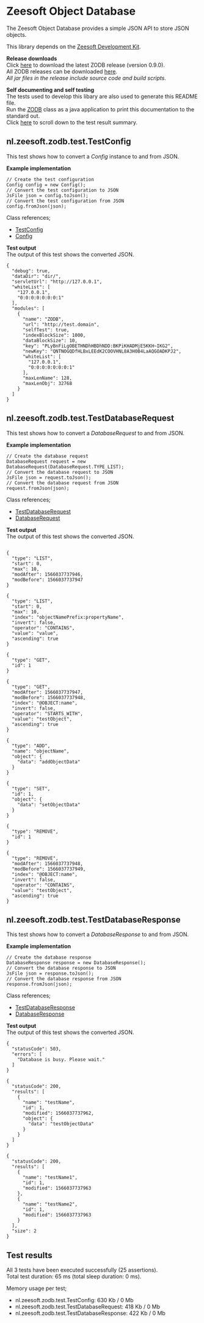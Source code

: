 Zeesoft Object Database
=======================
The Zeesoft Object Database provides a simple JSON API to store JSON objects.

This library depends on the [Zeesoft Development Kit](https://github.com/DyzLecticus/Zeesoft/tree/master/V4.0/ZDK/).  

**Release downloads**  
Click [here](https://github.com/DyzLecticus/Zeesoft/raw/master/V4.0/ZODB/releases/zodb-0.9.0.zip) to download the latest ZODB release (version 0.9.0).  
All ZODB releases can be downloaded [here](https://github.com/DyzLecticus/Zeesoft/raw/master/V4.0/ZODB/releases/).  
*All jar files in the release include source code and build scripts.*  

**Self documenting and self testing**  
The tests used to develop this libary are also used to generate this README file.  
Run the [ZODB](https://github.com/DyzLecticus/Zeesoft/blob/master/V4.0/ZODB/src/nl/zeesoft/zodb/test/ZODB.java) class as a java application to print this documentation to the standard out.  
Click [here](#test-results) to scroll down to the test result summary.  

nl.zeesoft.zodb.test.TestConfig
-------------------------------
This test shows how to convert a *Config* instance to and from JSON.

**Example implementation**  
~~~~
// Create the test configuration
Config config = new Config();
// Convert the test configuration to JSON
JsFile json = config.toJson();
// Convert the test configuration from JSON
config.fromJson(json);
~~~~

Class references;  
 * [TestConfig](https://github.com/DyzLecticus/Zeesoft/blob/master/V4.0/ZODB/src/nl/zeesoft/zodb/test/TestConfig.java)
 * [Config](https://github.com/DyzLecticus/Zeesoft/blob/master/V4.0/ZODB/src/nl/zeesoft/zodb/Config.java)

**Test output**  
The output of this test shows the converted JSON.  
~~~~
{
  "debug": true,
  "dataDir": "dir/",
  "servletUrl": "http://127.0.0.1",
  "whiteList": [
    "127.0.0.1",
    "0:0:0:0:0:0:0:1"
  ],
  "modules": [
    {
      "name": "ZODB",
      "url": "http://test.domain",
      "selfTest": true,
      "indexBlockSize": 1000,
      "dataBlockSize": 10,
      "key": "PLyBnFiLgOBETHNDhHBDhNDD:BKPiKHADMjE5KKH~IKG2",
      "newKey": "QNTNOGQDfHLBxLEEdK2COOVHNL8A3H0B4LaAQGOADKPJ2",
      "whiteList": [
        "127.0.0.1",
        "0:0:0:0:0:0:0:1"
      ],
      "maxLenName": 128,
      "maxLenObj": 32768
    }
  ]
}
~~~~

nl.zeesoft.zodb.test.TestDatabaseRequest
----------------------------------------
This test shows how to convert a *DatabaseRequest* to and from JSON.

**Example implementation**  
~~~~
// Create the database request
DatabaseRequest request = new DatabaseRequest(DatabaseRequest.TYPE_LIST);
// Convert the database request to JSON
JsFile json = request.toJson();
// Convert the database request from JSON
request.fromJson(json);
~~~~

Class references;  
 * [TestDatabaseRequest](https://github.com/DyzLecticus/Zeesoft/blob/master/V4.0/ZODB/src/nl/zeesoft/zodb/test/TestDatabaseRequest.java)
 * [DatabaseRequest](https://github.com/DyzLecticus/Zeesoft/blob/master/V4.0/ZODB/src/nl/zeesoft/zodb/db/DatabaseRequest.java)

**Test output**  
The output of this test shows the converted JSON.  
~~~~

{
  "type": "LIST",
  "start": 0,
  "max": 10,
  "modAfter": 1566037737946,
  "modBefore": 1566037737947
}

{
  "type": "LIST",
  "start": 0,
  "max": 10,
  "index": "objectNamePrefix:propertyName",
  "invert": false,
  "operator": "CONTAINS",
  "value": "value",
  "ascending": true
}

{
  "type": "GET",
  "id": 1
}

{
  "type": "GET",
  "modAfter": 1566037737947,
  "modBefore": 1566037737948,
  "index": "@OBJECT:name",
  "invert": false,
  "operator": "STARTS_WITH",
  "value": "testObject",
  "ascending": true
}

{
  "type": "ADD",
  "name": "objectName",
  "object": {
    "data": "addObjectData"
  }
}

{
  "type": "SET",
  "id": 1,
  "object": {
    "data": "setObjectData"
  }
}

{
  "type": "REMOVE",
  "id": 1
}

{
  "type": "REMOVE",
  "modAfter": 1566037737948,
  "modBefore": 1566037737949,
  "index": "@OBJECT:name",
  "invert": false,
  "operator": "CONTAINS",
  "value": "testObject",
  "ascending": true
}
~~~~

nl.zeesoft.zodb.test.TestDatabaseResponse
-----------------------------------------
This test shows how to convert a *DatabaseResponse* to and from JSON.

**Example implementation**  
~~~~
// Create the database response
DatabaseResponse response = new DatabaseResponse();
// Convert the database response to JSON
JsFile json = response.toJson();
// Convert the database response from JSON
response.fromJson(json);
~~~~

Class references;  
 * [TestDatabaseResponse](https://github.com/DyzLecticus/Zeesoft/blob/master/V4.0/ZODB/src/nl/zeesoft/zodb/test/TestDatabaseResponse.java)
 * [DatabaseResponse](https://github.com/DyzLecticus/Zeesoft/blob/master/V4.0/ZODB/src/nl/zeesoft/zodb/db/DatabaseResponse.java)

**Test output**  
The output of this test shows the converted JSON.  
~~~~
{
  "statusCode": 503,
  "errors": [
    "Database is busy. Please wait."
  ]
}

{
  "statusCode": 200,
  "results": [
    {
      "name": "testName",
      "id": 1,
      "modified": 1566037737962,
      "object": {
        "data": "testObjectData"
      }
    }
  ]
}

{
  "statusCode": 200,
  "results": [
    {
      "name": "testName1",
      "id": 1,
      "modified": 1566037737963
    },
    {
      "name": "testName2",
      "id": 1,
      "modified": 1566037737963
    }
  ],
  "size": 2
}
~~~~

Test results
------------
All 3 tests have been executed successfully (25 assertions).  
Total test duration: 65 ms (total sleep duration: 0 ms).  

Memory usage per test;  
 * nl.zeesoft.zodb.test.TestConfig: 630 Kb / 0 Mb
 * nl.zeesoft.zodb.test.TestDatabaseRequest: 418 Kb / 0 Mb
 * nl.zeesoft.zodb.test.TestDatabaseResponse: 422 Kb / 0 Mb
